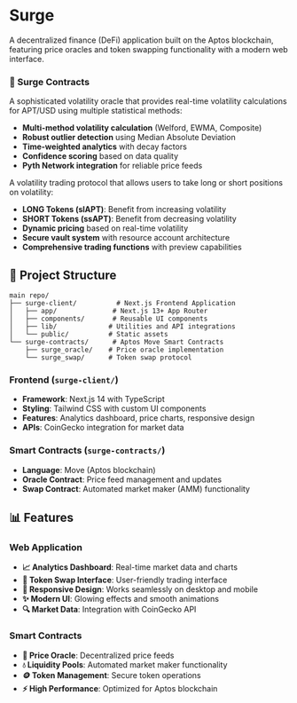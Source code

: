 # Surge

A decentralized finance (DeFi) application built on the Aptos blockchain, featuring price oracles and token swapping functionality with a modern web interface.

### 🔮 Surge Contracts

A sophisticated volatility oracle that provides real-time volatility calculations for APT/USD using multiple statistical methods:

- **Multi-method volatility calculation** (Welford, EWMA, Composite)
- **Robust outlier detection** using Median Absolute Deviation
- **Time-weighted analytics** with decay factors
- **Confidence scoring** based on data quality
- **Pyth Network integration** for reliable price feeds

A volatility trading protocol that allows users to take long or short positions on volatility:

- **LONG Tokens (slAPT)**: Benefit from increasing volatility
- **SHORT Tokens (ssAPT)**: Benefit from decreasing volatility
- **Dynamic pricing** based on real-time volatility
- **Secure vault system** with resource account architecture
- **Comprehensive trading functions** with preview capabilities

## 📁 Project Structure

```
main repo/
├── surge-client/          # Next.js Frontend Application
│   ├── app/              # Next.js 13+ App Router
│   ├── components/       # Reusable UI components
│   ├── lib/             # Utilities and API integrations
│   └── public/          # Static assets
└── surge-contracts/      # Aptos Move Smart Contracts
    ├── surge_oracle/    # Price oracle implementation
    └── surge_swap/      # Token swap protocol
```

### Frontend (`surge-client/`)

- **Framework**: Next.js 14 with TypeScript
- **Styling**: Tailwind CSS with custom UI components
- **Features**: Analytics dashboard, price charts, responsive design
- **APIs**: CoinGecko integration for market data

### Smart Contracts (`surge-contracts/`)

- **Language**: Move (Aptos blockchain)
- **Oracle Contract**: Price feed management and updates
- **Swap Contract**: Automated market maker (AMM) functionality

## 📊 Features

### Web Application

- **📈 Analytics Dashboard**: Real-time market data and charts
- **💱 Token Swap Interface**: User-friendly trading interface
- **📱 Responsive Design**: Works seamlessly on desktop and mobile
- **✨ Modern UI**: Glowing effects and smooth animations
- **🔍 Market Data**: Integration with CoinGecko API

### Smart Contracts

- **🔮 Price Oracle**: Decentralized price feeds
- **💧 Liquidity Pools**: Automated market maker functionality
- **🪙 Token Management**: Secure token operations
- **⚡ High Performance**: Optimized for Aptos blockchain
